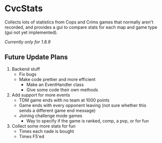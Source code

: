 # CvcStats
Collects lots of statistics from Cops and Crims games that normally aren't recorded, and provides a gui to compare stats for each map and game type (gui not yet implemented).

_Currently only for 1.8.9_

## Future Update Plans

1. Backend stuff
    * Fix bugs
    * Make code prettier and more efficient
      * Make an EventHandler class
      * Give some code their own methods
2. Add support for more events
    * TDM game ends with no team at 1000 points
    * Game ends with every opponent leaving (not sure whether this sends a different game end message)
    * Joining challenge mode games
      * Way to specify if the game is ranked, comp, a pvp, or for fun
3. Collect some more stats for fun
    * Times each nade is bought
    * Times F5'ed

